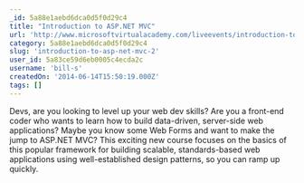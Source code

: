 ```yaml
---
_id: 5a88e1aebd6dca0d5f0d29c4
title: "Introduction to ASP.NET MVC"
url: 'http://www.microsoftvirtualacademy.com/liveevents/introduction-to-asp-net-mvc?loc=zbtfz_zYFCz&prod=zOtProdz&tech=zWDz&lang=zASPNz&prog=zMVAz&type=zEvz&country=zUSz'
category: 5a88e1aebd6dca0d5f0d29c4
slug: 'introduction-to-asp-net-mvc-2'
user_id: 5a83ce59d6eb0005c4ecda2c
username: 'bill-s'
createdOn: '2014-06-14T15:50:19.000Z'
tags: []
---
```


Devs, are you looking to level up your web dev skills? Are you a front-end coder who wants to learn how to build data-driven, server-side web applications? Maybe you know some Web Forms and want to make the jump to ASP.NET MVC? This exciting new course focuses on the basics of this popular framework for building scalable, standards-based web applications using well-established design patterns, so you can ramp up quickly.
